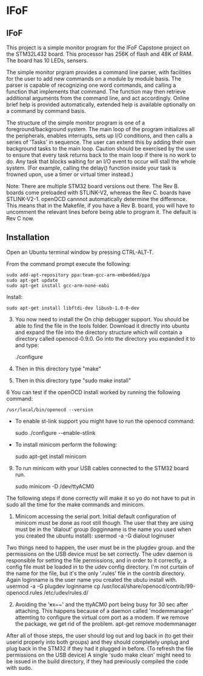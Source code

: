 IFoF 
=======

IFoF 
--------


This project is a simple monitor program for the IFoF Capstone project on the STM32L432 board. 
This processor has 256K of flash and 48K of RAM. The board has 10 LEDs, sensers.

The simple monitor prgram provides a command line parser, with facilities for the user to add new commands on a module by module basis. The parser is capable of recognizing one word commands, and calling a function that implements that command. The function may then retrieve additional arguments from the command line, and act accordingly. Online brief help is provided automatically, extended help is available optionally on a command by command basis. 

The structure of the simple monitor program is one of a foreground/background system. The main loop of the program initializes all the peripherals, enables interrupts, sets up I/O conditions, and then calls a series of 'Tasks' in sequence. The user can extend this by adding their own background tasks to the main loop. Caution should be exercised by the user to ensure that every task returns back to the main loop if there is no work to do. Any task that blocks waiting for an I/O event to occur will stall the whole system. (For example, calling the delay() function inside your task is frowned upon, use a timer or virtual timer instead.)

Note: There are multiple STM32 board versions out there.
The Rev B. boards come preloaded with STLINK-V2, whereas the Rev C. boards have STLINK-V2-1. openOCD cannnot automatically determine the difference. This means that in the Makefile, if you have a Rev B. board, you will have to uncomment the relevant lines before being able to program it. The default is Rev C now.

Installation
-------------

Open an Ubuntu terminal window by pressing CTRL-ALT-T.


From the command prompt execute the following:

    sudo add-apt-repository ppa:team-gcc-arm-embedded/ppa
    sudo apt-get update
    sudo apt-get install gcc-arm-none-eabi

Install:

    sudo apt-get install libftdi-dev libusb-1.0-0-dev

 3. You now need to install the On chip debugger support. You should be able to find the file in the tools folder. Download it directly into ubuntu and expand the file into the directory structure which will contain a directory called openocd-0.9.0. Go into the directory you expanded it to and type:

     ./configure

 4. Then in this directory type "make"

 5. Then in this directory type "sudo make install"

 6 You can test if the openOCD install worked by running the following command:
 ```
/usr/local/bin/openocd --version
 ```
 * To enable st-link support you might have to run the openocd command:

      sudo ./configure --enable-stlink

* To install minicom perform the following:

    sudo apt-get install minicom
 
 9. To run minicom with your USB cables connected to the STM32 board run. 

    sudo minicom -D /dev/ttyACM0
 
The following steps if done correctly will make it so yo do not have to put in sudo all the time for the make commands and minicom.

  1. Minicom accessing the serial port. Initial default configuration of minicom must be done as root still though. The user that they are using must be in the 'dialout' group (logginname is the name you used when you created the ubuntu install):
     usermod -a -G dialout loginuser
 
Two things need to happen, the user must be in the plugdev group. and the permissions on the USB device must be set correctly. The udev daemon is responsible for setting the file permissions, and in order to it correctly, a config file must be loaded in to the udev config directory. I'm not curtain of the name for the file, but it's the only '.rules' file in the contrib directory. Again loginname is the user name you created the ubutu install with.
    usermod -a -G plugdev loginname
    cp /usr/local/share/openocd/contrib/99-openocd.rules /etc/udev/rules.d/

2. Avoiding the '~~x~~x~~' and the ttyACM0 port being busy for 30 sec after attaching. This happens because of a daemon called 'modemmanager' attemting to configure the virtual com port as a modem. If we remove the package, we get rid of the problem. 
    apt-get remove modemmanager

After all of those steps, the user should log out and log back in (to get their userid properly into both groups) and they should completely unplug and plug back in the STM32 if they had it plugged in before. (To refresh the file permissions on the USB device) A single 'sudo make clean' might need to be issued in the build directory, if they had previously compiled the code with sudo. 
